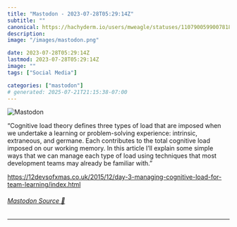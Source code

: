 ```yaml
---
title: "Mastodon - 2023-07-28T05:29:14Z"
subtitle: ""
canonical: https://hachyderm.io/users/mweagle/statuses/110790059900781886
description:
image: "/images/mastodon.png"

date: 2023-07-28T05:29:14Z
lastmod: 2023-07-28T05:29:14Z
image: ""
tags: ["Social Media"]

categories: ["mastodon"]
# generated: 2025-07-21T21:15:38-07:00
---
```

![Mastodon](/images/mastodon.png)

<p>“Cognitive load theory defines three types of load that are imposed when we undertake a learning or problem-solving experience: intrinsic, extraneous, and germane. Each contributes to the total cognitive load imposed on our working memory. In this article I’ll explain some simple ways that we can manage each type of load using techniques that most development teams may already be familiar with.”</p><p><a href="https://12devsofxmas.co.uk/2015/12/day-3-managing-cognitive-load-for-team-learning/index.html" target="_blank" rel="nofollow noopener noreferrer" translate="no"><span class="invisible">https://</span><span class="ellipsis">12devsofxmas.co.uk/2015/12/day</span><span class="invisible">-3-managing-cognitive-load-for-team-learning/index.html</span></a></p>


###### [Mastodon Source 🐘](https://hachyderm.io/@mweagle/110790059900781886)

___
